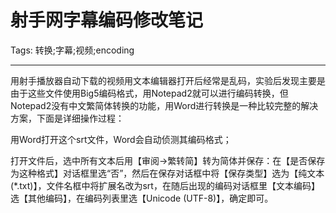 # 射手网字幕编码修改笔记
Tags: 转换;字幕;视频;encoding

------

用射手播放器自动下载的视频用文本编辑器打开后经常是乱码，实验后发现主要是由于这些文件使用Big5编码格式，用Notepad2就可以进行编码转换，但Notepad2没有中文繁简体转换的功能，用Word进行转换是一种比较完整的解决方案，下面是详细操作过程：

 
用Word打开这个srt文件，Word会自动侦测其编码格式；

打开文件后，选中所有文本后用【审阅->繁转简】转为简体并保存：在【是否保存为这种格式】对话框里选“否”，然后在保存对话框中将【保存类型】选为【纯文本(*.txt)】，文件名框中将扩展名改为srt，在随后出现的编码对话框里【文本编码】选【其他编码】，在编码列表里选【Unicode (UTF-8)】，确定即可。